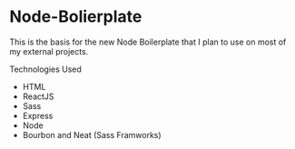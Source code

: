 # Node-Bolierplate

This is the basis for the new Node Boilerplate that I plan to use on most of my external projects.

Technologies Used
- HTML
- ReactJS
- Sass
- Express
- Node
- Bourbon and Neat (Sass Framworks)